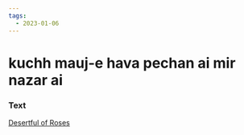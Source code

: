 ```yaml
---
tags:
  - 2023-01-06
---
```

# kuchh mauj-e hava pechan ai mir nazar ai

### Text
[Desertful of Roses](http://www.columbia.edu/itc/mealac/pritchett/00garden/04c/0451/index_0451.html)

